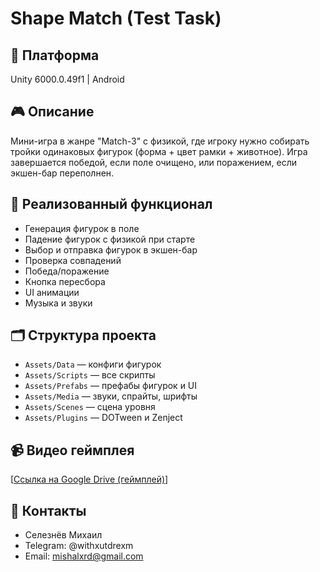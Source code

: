 # Shape Match (Test Task)

## 📱 Платформа
Unity 6000.0.49f1 | Android

## 🎮 Описание
Мини-игра в жанре "Match-3" с физикой, где игроку нужно собирать тройки одинаковых фигурок (форма + цвет рамки + животное). Игра завершается победой, если поле очищено, или поражением, если экшен-бар переполнен.

## 🧩 Реализованный функционал
- Генерация фигурок в поле
- Падение фигурок с физикой при старте
- Выбор и отправка фигурок в экшен-бар
- Проверка совпадений
- Победа/поражение
- Кнопка пересбора
- UI анимации
- Музыка и звуки

## 🗂 Структура проекта
- `Assets/Data` — конфиги фигурок
- `Assets/Scripts` — все скрипты
- `Assets/Prefabs` — префабы фигурок и UI
- `Assets/Media` — звуки, спрайты, шрифты
- `Assets/Scenes` — сцена уровня
- `Assets/Plugins` — DOTween и Zenject

## 📹 Видео геймплея
[[Ссылка на Google Drive (геймплей)](https://drive.google.com/file/d/1rdL5f7wEck4CJ6tgIAveDaxvyu-QECLo/view?usp=sharing)]

## 📧 Контакты
- Селезнёв Михаил 
- Telegram: @withxutdrexm
- Email: mishalxrd@gmail.com
